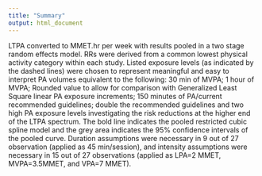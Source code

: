 ```yaml
---
title: "Summary"
output: html_document
---
```


LTPA converted to MMET.hr per week with results pooled in a two stage random effects model. RRs were derived from a common lowest physical activity category within each study. Listed exposure levels (as indicated by the dashed lines) were chosen to represent meaningful and easy to interpret PA volumes equivalent to the following: 30 min of MVPA; 1 hour of MVPA; Rounded value to allow for comparison with Generalized Least Square linear PA exposure increments; 150 minutes of PA/current recommended guidelines; double the recommended guidelines and two high PA exposure levels investigating the risk reductions at the higher end of the LTPA spectrum. The bold line indicates the pooled restricted cubic spline model and the grey area indicates the 95% confidence intervals of the pooled curve. Duration assumptions were necessary in 9 out of 27 observation (applied as 45 min/session), and intensity assumptions were necessary in 15 out of 27 observations (applied as LPA=2 MMET, MVPA=3.5MMET, and VPA=7 MMET).

